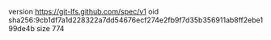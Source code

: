 version https://git-lfs.github.com/spec/v1
oid sha256:9cb1df7a1d228322a7dd54676ecf274e2fb9f7d35b356911ab8ff2ebe199de4b
size 774
